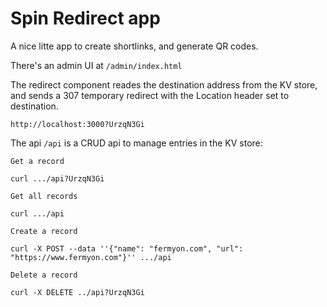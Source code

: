 # Spin Redirect app

A nice litte app to create shortlinks, and generate QR codes.

There's an admin UI at `/admin/index.html`

The redirect component reades the destination address from the KV store, and sends a 307 temporary redirect with the Location header set to destination.

`http://localhost:3000?UrzqN3Gi`

The api `/api` is a CRUD api to manage entries in the KV store:

```
Get a record

curl .../api?UrzqN3Gi

Get all records

curl .../api

Create a record

curl -X POST --data ''{"name": "fermyon.com", "url": "https://www.fermyon.com"}'' .../api

Delete a record

curl -X DELETE ../api?UrzqN3Gi
```
